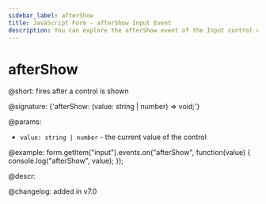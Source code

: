 ```yaml
---
sidebar_label: afterShow
title: JavaScript Form - afterShow Input Event 
description: You can explore the afterShow event of the Input control of Form in the documentation of the DHTMLX JavaScript UI library. Browse developer guides and API reference, try out code examples and live demos, and download a free 30-day evaluation version of DHTMLX Suite.
---
```


# afterShow

@short: fires after a control is shown

@signature: {'afterShow: (value: string | number) => void;'}

@params:
- `value: string | number` - the current value of the control

@example:
form.getItem("input").events.on("afterShow", function(value) {
    console.log("afterShow", value);
});

@descr:

@changelog: added in v7.0
